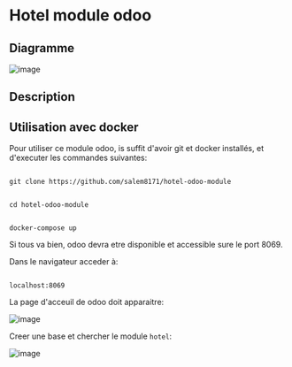 # Hotel module odoo

## Diagramme
![image](https://i.imgur.com/HKW1B0d.png)

## Description

## Utilisation avec docker

Pour utiliser ce module odoo, is suffit d'avoir git et docker installés, et d'executer les commandes suivantes:

<code>
git clone https://github.com/salem8171/hotel-odoo-module
<br>
cd hotel-odoo-module
<br>
docker-compose up
</code>

Si tous va bien, odoo devra etre disponible et accessible sure le port 8069.

Dans le navigateur acceder à:

<code>
localhost:8069
</code>

La page d'acceuil de odoo doit apparaitre:

![image](https://imgur.com/Cwjkyjj.png)

Creer une base et chercher le module <code>hotel</code>:

![image](https://imgur.com/xADrCXJ.png)